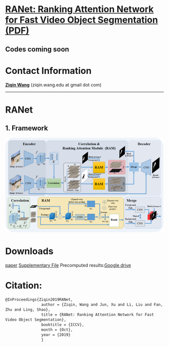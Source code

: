 # [RANet: Ranking Attention Network for Fast Video Object Segmentation](https://github.com/Storife/RANet/) [(PDF)](https://github.com/Storife/RANet/raw/master/Ziqin_RANet_Ranking%20Attention%20Network%20for%20Fast%20VOS.pdf)

## Codes coming soon

# Contact Information

**[Ziqin Wang](https://github.com/Storife/)**  (ziqin.wang.edu at gmail dot com)

***
# RANet

## 1. Framework
<img src="RANet.png" width="800px"/>





# Downloads 
[paper](https://github.com/Storife/RANet/raw/master/Ziqin_RANet_Ranking%20Attention%20Network%20for%20Fast%20VOS.pdf)
[Supplementary File](https://github.com/Storife/RANet/raw/master/Supp-Ziqin_RANet_Ranking%20Attention%20Network%20for%20Fast%20VOS.pdf)
Precomputed results:[Google drive](https://drive.google.com/folderview?id=1EwvDQiXAKAys_KVLTX5VRu8HggYiiUnl)



# Citation:

	@InProceedings{Ziqin2019RANet,
                    author = {Ziqin, Wang and Jun, Xu and Li, Liu and Fan, Zhu and Ling, Shao},
                    title = {RANet: Ranking Attention Network for Fast Video Object Segmentation},
                    booktitle = {ICCV},
                    month = {Oct},
                    year = {2019}
                    }
                    






